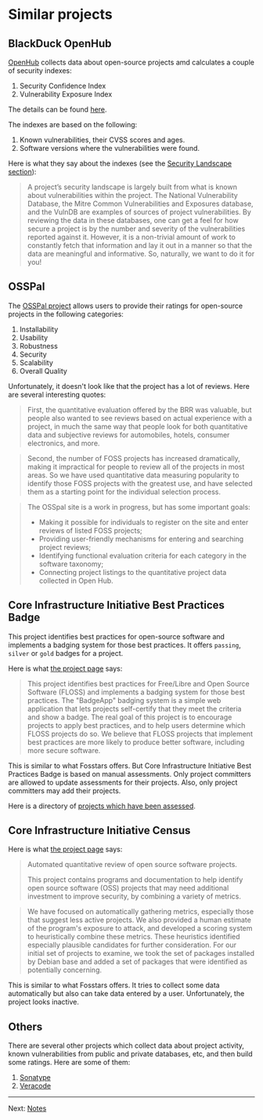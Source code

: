 # Similar projects

## BlackDuck OpenHub

[OpenHub](https://www.openhub.net) collects data about open-source projects amd calculates a couple of security indexes:

1.  Security Confidence Index
1.  Vulnerability Exposure Index

The details can be found [here](https://blog.openhub.net/about-pvr/).

The indexes are based on the following:

1.  Known vulnerabilities, their CVSS scores and ages.
1.  Software versions where the vulnerabilities were found.

Here is what they say about the indexes (see the [Security Landscape section](https://blog.openhub.net/about-pvr/)):

> A project’s security landscape is largely built from what is known about vulnerabilities within the project.
> The National Vulnerability Database, the Mitre Common Vulnerabilities and Exposures database, and the VulnDB are examples of sources of project vulnerabilities.
> By reviewing the data in these databases, one can get a feel for how secure a project is by the number and severity of the vulnerabilities reported against it.
> However, it is a non-trivial amount of work to constantly fetch that information and lay it out in a manner so that the data are meaningful and informative.
> So, naturally, we want to do it for you!

## OSSPal

The [OSSPal project](http://osspal.org/content/welcome-osspal) allows users to provide their ratings
for open-source projects in the following categories:

1.  Installability
1.  Usability
1.  Robustness
1.  Security
1.  Scalability
1.  Overall Quality

Unfortunately, it doesn't look like that the project has a lot of reviews. Here are several interesting quotes:

> First, the quantitative evaluation offered by the BRR was valuable, but people also wanted to see reviews based on actual experience with a project,
> in much the same way that people look for both quantitative data and subjective reviews for automobiles, hotels, consumer electronics, and more.

> Second, the number of FOSS projects has increased dramatically, making it impractical for people to review all of the projects in most areas.
> So we have used quantitative data measuring popularity to identify those FOSS projects with the greatest use,
> and have selected them as a starting point for the individual selection process.

> The OSSpal site is a work in progress, but has some important goals:
> - Making it possible for individuals to register on the site and enter reviews of listed FOSS projects;
> - Providing user-friendly mechanisms for entering and searching project reviews;
> - Identifying functional evaluation criteria for each category in the software taxonomy;
> - Connecting project listings to the quantitative project data collected in Open Hub.

## Core Infrastructure Initiative Best Practices Badge

This project identifies best practices for open-source software and implements a badging system for those best practices.
It offers `passing`, `silver` or `gold` badges for a project.

Here is what [the project page](https://github.com/coreinfrastructure/best-practices-badge) says:

> This project identifies best practices for Free/Libre and Open Source Software (FLOSS)
> and implements a badging system for those best practices.
> The "BadgeApp" badging system is a simple web application that lets projects self-certify that they meet the criteria
> and show a badge.
> The real goal of this project is to encourage projects to apply best practices,
> and to help users determine which FLOSS projects do so.
> We believe that FLOSS projects that implement best practices are more likely to produce better software,
> including more secure software.

This is similar to what Fosstars offers.
But Core Infrastructure Initiative Best Practices Badge is based on manual assessments.
Only project committers are allowed to update assessments for their projects.
Also, only project committers may add their projects.

Here is a directory of [projects which have been assessed](https://bestpractices.coreinfrastructure.org/en/projects).

## Core Infrastructure Initiative Census

Here is what [the project page](https://github.com/coreinfrastructure/census) says:

> Automated quantitative review of open source software projects.
>
> This project contains programs and documentation to help identify open source software (OSS) projects
> that may need additional investment to improve security, by combining a variety of metrics.

> We have focused on automatically gathering metrics, especially those that suggest less active projects.
> We also provided a human estimate of the program's exposure to attack,
> and developed a scoring system to heuristically combine these metrics.
> These heuristics identified especially plausible candidates for further consideration.
> For our initial set of projects to examine, we took the set of packages installed by Debian base
> and added a set of packages that were identified as potentially concerning.

This is similar to what Fosstars offers.
It tries to collect some data automatically but also can take data entered by a user.
Unfortunately, the project looks inactive.

## Others

There are several other projects which collect data about project activity,
known vulnerabilities from public and private databases, etc, and then build some ratings.
Here are some of them:

1.  [Sonatype](https://www.sonatype.com/appscan)
1.  [Veracode](https://www.veracode.com/blog/security-news/towards-better-risk-score-open-source-security)

---

Next: [Notes](notes.md)
